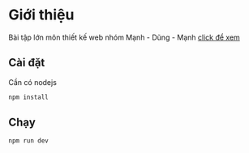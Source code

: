 # Giới thiệu

Bài tập lớn môn thiết kế web nhóm Mạnh - Dũng - Mạnh [click để xem](https://c04l-baitaplon.vercel.app/)

## Cài đặt
Cần có nodejs

```bash
npm install
```

## Chạy

```bash
npm run dev
```
